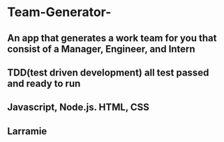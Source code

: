 # Team-Generator-

## An app that generates a work team for you that consist of a Manager, Engineer, and Intern 

## TDD(test driven development) all test passed and ready to run

## Javascript, Node.js. HTML, CSS

## Larramie
